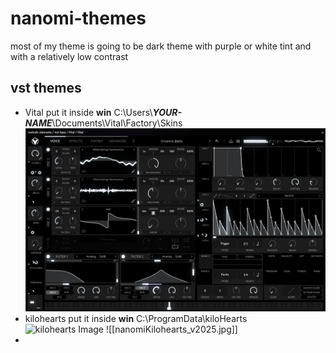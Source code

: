 # nanomi-themes
most of my theme is going to be dark theme with purple or white tint and with a relatively low contrast


## vst themes
- Vital
  put it inside
  **win**
  C:\Users\\***YOUR-NAME***\Documents\Vital\Factory\Skins
  ![vital image](https://github.com/nanominanomi/nanomi-themes/blob/main/vst/Vital/vitalTheme_v2025.jpg)
- kilohearts
  put it inside
  **win**
  C:\ProgramData\kiloHearts
  ![kilohearts Image](https://github.com/nanominanomi/nanomi-themes/blob/main/vst/Vital/nanomiKilohearts_v2025.jpg)
  ![[nanomiKilohearts_v2025.jpg]]
- 